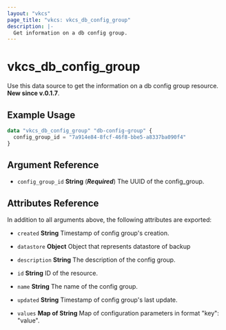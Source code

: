 ```yaml
---
layout: "vkcs"
page_title: "vkcs: vkcs_db_config_group"
description: |-
  Get information on a db config group.
---
```


# vkcs_db_config_group

Use this data source to get the information on a db config group resource.
**New since v.0.1.7**.

## Example Usage

```terraform
data "vkcs_db_config_group" "db-config-group" {
  config_group_id = "7a914e84-8fcf-46f8-bbe5-a8337ba090f4"
}
```

## Argument Reference
- `config_group_id` **String** (***Required***) The UUID of the config_group.


## Attributes Reference
In addition to all arguments above, the following attributes are exported:
- `created` **String** Timestamp of config group's creation.

- `datastore` **Object** Object that represents datastore of backup

- `description` **String** The description of the config group.

- `id` **String** ID of the resource.

- `name` **String** The name of the config group.

- `updated` **String** Timestamp of config group's last update.

- `values` <strong>Map of </strong>**String** Map of configuration parameters in format "key": "value".


